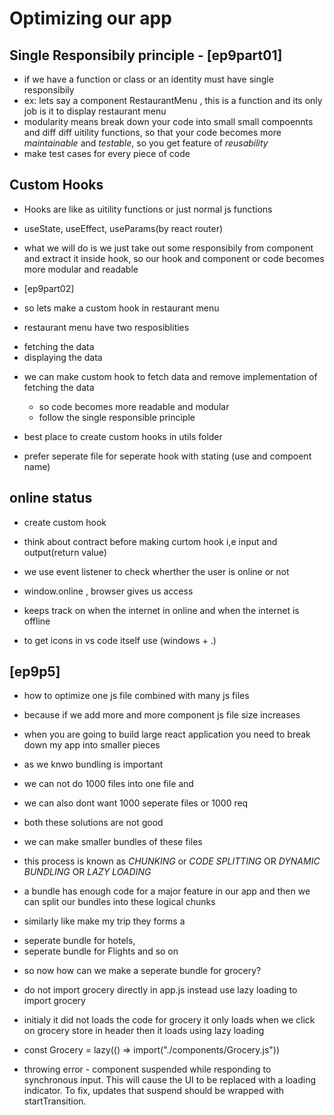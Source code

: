 # Optimizing our app

## Single Responsibily principle  - [ep9part01]
- if we have a function or class or an identity must have single responsibily
- ex: lets say a component RestaurantMenu , this is a function and its only job is it to display restaurant menu
- modularity means break down your code into small small compoennts and diff diff uitility functions, so that your code becomes more *maintainable* and *testable*, so you get feature of *reusability*
- make test cases for every piece of code


## Custom Hooks
- Hooks are like as uitility functions or just normal js functions
- useState, useEffect, useParams(by react router)
- what we will do is we just take out some responsibily from component and extract it inside hook, so our hook and component or code becomes more modular and readable


-  [ep9part02]
- so lets make a custom hook in restaurant menu 
- restaurant menu have two resposiblities
*  fetching the data 
* displaying the data 
- we can make custom hook to fetch data and remove implementation of fetching the data
   * so code becomes more readable and modular
   * follow the single responsible principle

- best place to create custom hooks in utils folder
- prefer seperate file for seperate hook with stating (use and compoent name)


## online status
- create custom hook 
- think about contract before making curtom hook i,e input and output(return value)
- we use event listener to check wherther the user is online or not
- window.online , browser gives us access
- keeps track on when the internet in online and when the internet is offline

- to get icons in vs code itself use (windows + .)


##  [ep9p5]
- how to optimize one js file combined with many js files
- because if we add more and more component js file size increases
- when you are going to build large react application you need to break down my app into smaller pieces
- as we knwo bundling is important
- we can not do 1000 files into one file and
- we can also dont want 1000 seperate files or 1000 req
- both these solutions are not good
- we can make smaller bundles of these files
- this process is known as *CHUNKING* or *CODE SPLITTING* OR *DYNAMIC BUNDLING* OR *LAZY LOADING* 

- a bundle has enough code for a major feature in our app and then we can split our bundles into these logical chunks
- similarly like make my trip they forms a
* seperate bundle for hotels, 
* seperate bundle for Flights and so on

- so now how can we make a seperate bundle for grocery?
- do not import grocery directly in app.js instead use lazy loading to import grocery
- initialy it did not loads the code for grocery it only loads when we click on grocery store in header then it loads using lazy loading

- const Grocery = lazy(() => import("./components/Grocery.js"))
- throwing error - component suspended while responding to synchronous input. This will cause the UI to be replaced with a loading indicator. To fix, updates that suspend should be wrapped with startTransition.


